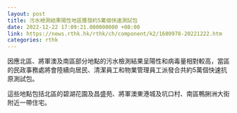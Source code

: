 ```yaml
---
layout: post
title: 污水檢測結果陽性地區獲發約5萬個快速測試包
date: 2022-12-22 17:09:21.000000000 +08:00
link: https://news.rthk.hk/rthk/ch/component/k2/1680978-20221222.htm
categories: rthk
---
```


因應北區、將軍澳及南區部分地點的污水檢測結果呈陽性和病毒量相對較高，當區的民政事務處將會陸續向居民、清潔員工和物業管理員工派發合共約5萬個快速抗原測試包。

這些地點包括北區的碧湖花園及昌盛苑、將軍澳東港城及坑口村、南區鴨脷洲大街附近一帶住宅。
